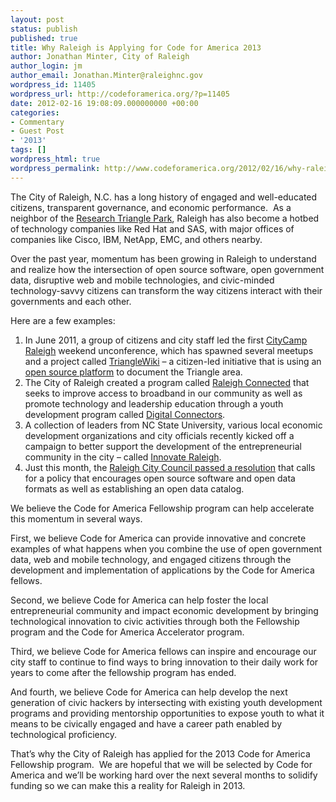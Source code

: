 ```yaml
---
layout: post
status: publish
published: true
title: Why Raleigh is Applying for Code for America 2013
author: Jonathan Minter, City of Raleigh
author_login: jm
author_email: Jonathan.Minter@raleighnc.gov
wordpress_id: 11405
wordpress_url: http://codeforamerica.org/?p=11405
date: 2012-02-16 19:08:09.000000000 +00:00
categories:
- Commentary
- Guest Post
- '2013'
tags: []
wordpress_html: true
wordpress_permalink: http://www.codeforamerica.org/2012/02/16/why-raleigh-is-applying-for-code-for-america-2013/
---
```


<p>The City of Raleigh, N.C. has a long history of engaged and well-educated citizens, transparent governance, and economic performance.  As a neighbor of the <a href="http://www.rtp.org/" target="_blank">Research Triangle Park</a>, Raleigh has also become a hotbed of technology companies like Red Hat and SAS, with major offices of companies like Cisco, IBM, NetApp, EMC, and others nearby.</p>
<p>Over the past year, momentum has been growing in Raleigh to understand and realize how the intersection of open source software, open government data, disruptive web and mobile technologies, and civic-minded technology-savvy citizens can transform the way citizens interact with their governments and each other.</p>
<p>Here are a few examples:</p>
<ol>
<li>In June 2011, a group of citizens and city staff led the first <a href="http://www.citycampral.org">CityCamp Raleigh</a> weekend unconference, which has spawned several meetups and a project called <a href="http://trianglewiki.org/">TriangleWiki</a> – a citizen-led initiative that is using an <a href="http://localwiki.org/">open source platform</a> to document the Triangle area.</li>
<li>The City of Raleigh created a program called <a href="http://www.raleighnc.gov/home/content/ITechAdmin/Articles/Raleighconnected.html">Raleigh Connected</a> that seeks to improve access to broadband in our community as well as promote technology and leadership education through a youth development program called <a href="http://www.raleighnc.gov/home/content/ITechAdmin/Articles/Digitalconnectors.html">Digital Connectors</a>.</li>
<li>A collection of leaders from NC State University, various local economic development organizations and city officials recently kicked off a campaign to better support the development of the entrepreneurial community in the city – called <a href="http://research.ncsu.edu/innovation/">Innovate Raleigh</a>.</li>
<li>Just this month, the <a href="http://www.raleighnc.gov/news/content/CorNews/Articles/OpenSourceResolution.html">Raleigh City Council passed a resolution</a> that calls for a policy that encourages open source software and open data formats as well as establishing an open data catalog.</li>
</ol>
<p>We believe the Code for America Fellowship program can help accelerate this momentum in several ways.</p>
<p>First, we believe Code for America can provide innovative and concrete examples of what happens when you combine the use of open government data, web and mobile technology, and engaged citizens through the development and implementation of applications by the Code for America fellows.</p>
<p>Second, we believe Code for America can help foster the local entrepreneurial community and impact economic development by bringing technological innovation to civic activities through both the Fellowship program and the Code for America Accelerator program.</p>
<p>Third, we believe Code for America fellows can inspire and encourage our city staff to continue to find ways to bring innovation to their daily work for years to come after the fellowship program has ended.</p>
<p>And fourth, we believe Code for America can help develop the next generation of civic hackers by intersecting with existing youth development programs and providing mentorship opportunities to expose youth to what it means to be civically engaged and have a career path enabled by technological proficiency.</p>
<p>That’s why the City of Raleigh has applied for the 2013 Code for America Fellowship program.  We are hopeful that we will be selected by Code for America and we’ll be working hard over the next several months to solidify funding so we can make this a reality for Raleigh in 2013.</p>
<p> </p>
